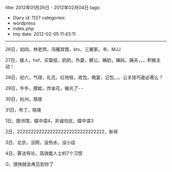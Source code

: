 title: 2012年01月26日 - 2012年02月04日
tags:
  - Diary
id: 1127
categories:
  - wordpress
  - index.php
  - lmy
date: 2012-02-05 11:43:11
---

26日，初四，林老师，鸿雁宾馆，ktv，三舅家，书，MJJ

27日，接人，hsf，买窗纸，奶奶，外婆，舅公，姨奶，姨妈，姨夫，，，积极主动！

28日，初六，气球，礼花，红地毯，收<!--more-->包，晚宴，记包，，，公关技巧是必需么？

29日，牛牛，摸蛤，炸金花，输光了- -

30日，杭州，陪夜

31日，布丁，陪夜

1日，图书馆，碟中谍4，非诚勿扰，碟中谍3

2日，22222222222222222222222222222222，新哥

3日，北京，没网，没热水，没小店

4日，算法导论，高效能人士的7个习惯

G，很快就会再见到你了